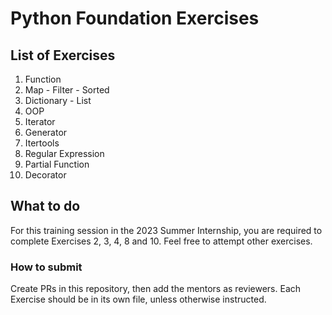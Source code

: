 # Python Foundation Exercises

## List of Exercises

1. Function
2. Map - Filter - Sorted
3. Dictionary - List
4. OOP
5. Iterator
6. Generator
7. Itertools
8. Regular Expression
9. Partial Function
10. Decorator

## What to do

For this training session in the 2023 Summer Internship, you are required to complete Exercises 2, 3, 4, 8 and 10. Feel
free to attempt other exercises.

### How to submit

Create PRs in this repository, then add the mentors as reviewers. Each Exercise should be in its own file, unless
otherwise instructed.
